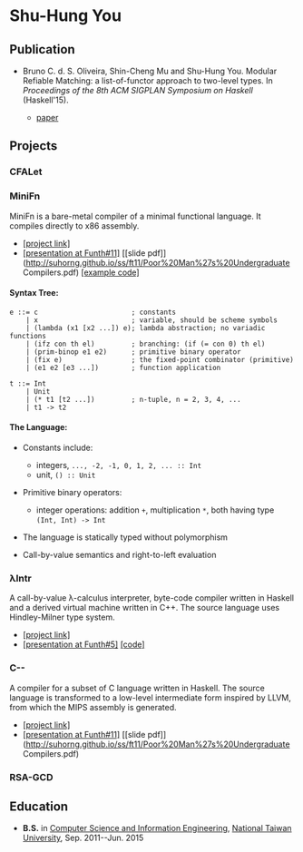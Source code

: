 # Shu-Hung You
## Publication
- Bruno C. d. S. Oliveira, Shin-Cheng Mu and Shu-Hung You.
    Modular Refiable Matching: a list-of-functor approach to two-level types.
    In *Proceedings of the 8th ACM SIGPLAN Symposium on Haskell*
    (Haskell'15).

    * [paper](http://dl.acm.org/citation.cfm?id=2804315)

## Projects
### CFALet
### MiniFn
MiniFn is a bare-metal compiler of a minimal functional language.
It compiles directly to x86 assembly.

- [[project link]](https://github.com/suhorng/ss/tree/master/minifn)
- [[presentation at Funth#11]](http://suhorng.github.io/ss/ft11/ccs.html) [[slide pdf]](http://suhorng.github.io/ss/ft11/Poor%20Man%27s%20Undergraduate Compilers.pdf) [[example code]](https://github.com/suhorng/ss/tree/master/ft11)

#### Syntax Tree:

    e ::= c                       ; constants
        | x                       ; variable, should be scheme symbols
        | (lambda (x1 [x2 ...]) e); lambda abstraction; no variadic functions
        | (ifz con th el)         ; branching: (if (= con 0) th el)
        | (prim-binop e1 e2)      ; primitive binary operator
        | (fix e)                 ; the fixed-point combinator (primitive)
        | (e1 e2 [e3 ...])        ; function application

    t ::= Int
        | Unit
        | (* t1 [t2 ...])         ; n-tuple, n = 2, 3, 4, ...
        | t1 -> t2

#### The Language:

* Constants include:
  * integers, `..., -2, -1, 0, 1, 2, ... :: Int`
  * unit, `() :: Unit`

* Primitive binary operators:
  * integer operations: addition `+`, multiplication `*`, both having type `(Int, Int) -> Int`

* The language is statically typed without polymorphism

* Call-by-value semantics and right-to-left evaluation

### λIntr
A call-by-value λ-calculus interpreter, byte-code
compiler written in Haskell and a derived virtual machine written in C++.
The source language uses Hindley-Milner type system.

- [[project link]](https://github.com/suhorng/llintr)
- [[presentation at Funth#5]](http://suhorng.github.io/llintr/lvm.html) [[code]](https://github.com/suhorng/llintr/tree/master/ft5-present/code)

### C--
A compiler for a subset of C language written in Haskell.
The source language is transformed to a low-level intermediate
form inspired by LLVM, from which the MIPS assembly is generated.

- [[project link]](https://github.com/suhorng/compiler13hw/)
- [[presentation at Funth#11]](http://suhorng.github.io/ss/ft11/ccs.html) [[slide pdf]](http://suhorng.github.io/ss/ft11/Poor%20Man%27s%20Undergraduate Compilers.pdf)

### RSA-GCD

## Education
- **B.S.** in [Computer Science and Information Engineering](http://www.csie.ntu.edu.tw/), [National Taiwan University](http://www.ntu.edu.tw/), Sep. 2011--Jun. 2015